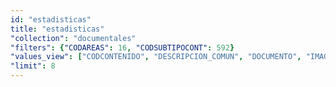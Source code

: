 ```yaml
---
id: "estadisticas"
title: "estadisticas"
"collection": "documentales"
"filters": {"CODAREAS": 16, "CODSUBTIPOCONT": 592}
"values_view": ["CODCONTENIDO", "DESCRIPCION_COMUN", "DOCUMENTO", "IMAGEN", "PALABRAS_CLAVE", "TITULO"]
"limit": 8
---
```

<div class="row">
    <div flex="100" layout="column" layout-gt-sm="row" class="large-10 large-offset-1 columns">
        <app-accordion flex="100" flex-gt-sm="25"></app-accordion>
        <app-paginator-browser flex="100" flex-gt-sm="75" layout="column">
            <div flex ng-class="{'end': $last}" ng-repeat="card in elements()">
                <app-card-standard item="card" prefix="node.href"></app-card-standard>
            </div>
        </app-paginator-browser>
    </div>
</div>
